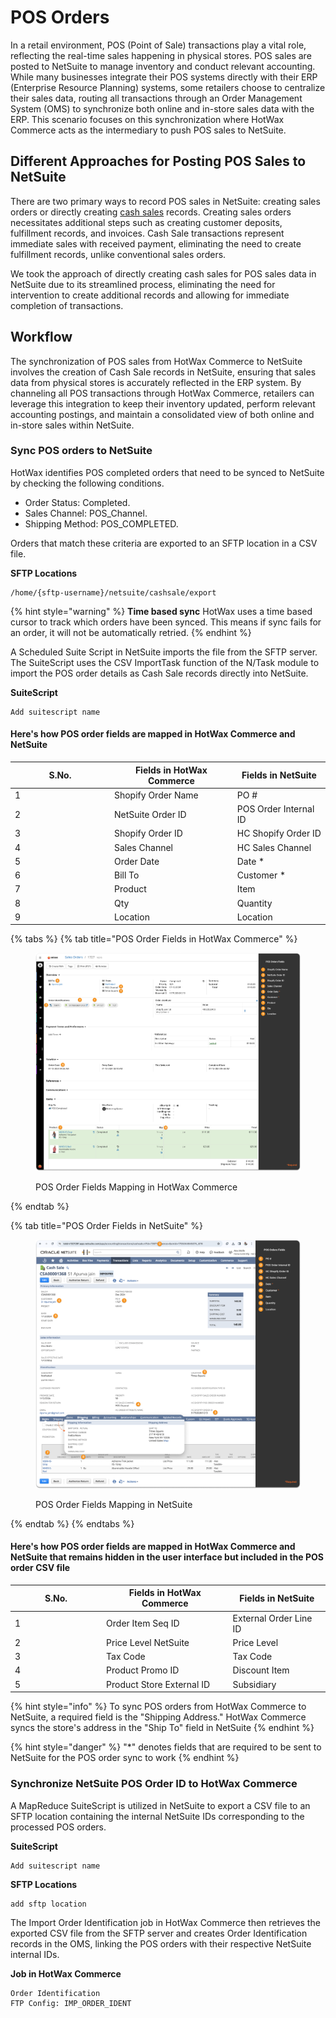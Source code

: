 # POS Orders

In a retail environment, POS (Point of Sale) transactions play a vital role, reflecting the real-time sales happening in physical stores. POS sales are posted to NetSuite to manage inventory and conduct relevant accounting. While many businesses integrate their POS systems directly with their ERP (Enterprise Resource Planning) systems, some retailers choose to centralize their sales data, routing all transactions through an Order Management System (OMS) to synchronize both online and in-store sales data with the ERP. This scenario focuses on this synchronization where HotWax Commerce acts as the intermediary to push POS sales to NetSuite.

## Different Approaches for Posting POS Sales to NetSuite

There are two primary ways to record POS sales in NetSuite: creating sales orders or directly creating [cash sales](https://docs.oracle.com/en/cloud/saas/netsuite/ns-online-help/section\_N407231.html#Cash-Sale-Import) records. Creating sales orders necessitates additional steps such as creating customer deposits, fulfillment records, and invoices. Cash Sale transactions represent immediate sales with received payment, eliminating the need to create fulfillment records, unlike conventional sales orders.

We took the approach of directly creating cash sales for POS sales data in NetSuite due to its streamlined process, eliminating the need for intervention to create additional records and allowing for immediate completion of transactions.

## Workflow

The synchronization of POS sales from HotWax Commerce to NetSuite involves the creation of Cash Sale records in NetSuite, ensuring that sales data from physical stores is accurately reflected in the ERP system. By channeling all POS transactions through HotWax Commerce, retailers can leverage this integration to keep their inventory updated, perform relevant accounting postings, and maintain a consolidated view of both online and in-store sales within NetSuite.

### Sync POS orders to NetSuite

HotWax identifies POS completed orders that need to be synced to NetSuite by checking the following conditions.

* Order Status: Completed.
* Sales Channel: POS\_Channel.
* Shipping Method: POS\_COMPLETED.

Orders that match these criteria are exported to an SFTP location in a CSV file.

**SFTP Locations**

```
/home/{sftp-username}/netsuite/cashsale/export
```

{% hint style="warning" %}
**Time based sync** HotWax uses a time based cursor to track which orders have been synced. This means if sync fails for an order, it will not be automatically retried.
{% endhint %}

A Scheduled Suite Script in NetSuite imports the file from the SFTP server. The SuiteScript uses the CSV ImportTask function of the N/Task module to import the POS order details as Cash Sale records directly into NetSuite.

**SuiteScript**

```
Add suitescript name
```

#### Here's how POS order fields are mapped in HotWax Commerce and NetSuite

<table><thead><tr><th width="144.97101449275362">S.No.</th><th>Fields in HotWax Commerce</th><th>Fields in NetSuite</th></tr></thead><tbody><tr><td>1</td><td>Shopify Order Name</td><td>PO #</td></tr><tr><td>2</td><td>NetSuite Order ID</td><td>POS Order Internal ID</td></tr><tr><td>3</td><td>Shopify Order ID</td><td>HC Shopify Order ID</td></tr><tr><td>4</td><td>Sales Channel</td><td>HC Sales Channel</td></tr><tr><td>5</td><td>Order Date</td><td>Date *</td></tr><tr><td>6</td><td>Bill To</td><td>Customer *</td></tr><tr><td>7</td><td>Product</td><td>Item</td></tr><tr><td>8</td><td>Qty</td><td>Quantity</td></tr><tr><td>9</td><td>Location</td><td>Location</td></tr></tbody></table>

{% tabs %}
{% tab title="POS Order Fields in HotWax Commerce" %}
<figure><img src="../../.gitbook/assets/HC pos order mapping.png" alt=""><figcaption><p>POS Order Fields Mapping in HotWax Commerce</p></figcaption></figure>
{% endtab %}

{% tab title="POS Order Fields in NetSuite" %}
<figure><img src="../../.gitbook/assets/POS order mapping netsuite.png" alt=""><figcaption><p>POS Order Fields Mapping in NetSuite</p></figcaption></figure>
{% endtab %}
{% endtabs %}

#### Here's how POS order fields are mapped in HotWax Commerce and NetSuite that remains hidden in the user interface but included in the POS order CSV file

<table><thead><tr><th width="132.08771929824562">S.No.</th><th>Fields in HotWax Commerce</th><th>Fields in NetSuite</th></tr></thead><tbody><tr><td>1</td><td>Order Item Seq ID</td><td>External Order Line ID</td></tr><tr><td>2</td><td>Price Level NetSuite</td><td>Price Level</td></tr><tr><td>3</td><td>Tax Code</td><td>Tax Code</td></tr><tr><td>4</td><td>Product Promo ID</td><td>Discount Item</td></tr><tr><td>5</td><td>Product Store External ID</td><td>Subsidiary</td></tr></tbody></table>

{% hint style="info" %}
To sync POS orders from HotWax Commerce to NetSuite, a required field is the "Shipping Address." HotWax Commerce syncs the store's address in the "Ship To" field in NetSuite
{% endhint %}

{% hint style="danger" %}
"\*" denotes fields that are required to be sent to NetSuite for the POS order sync to work
{% endhint %}

### Synchronize NetSuite POS Order ID to HotWax Commerce

A MapReduce SuiteScript is utilized in NetSuite to export a CSV file to an SFTP location containing the internal NetSuite IDs corresponding to the processed POS orders.

**SuiteScript**

```
Add suitescript name
```

**SFTP Locations**

```
add sftp location
```

The Import Order Identification job in HotWax Commerce then retrieves the exported CSV file from the SFTP server and creates Order Identification records in the OMS, linking the POS orders with their respective NetSuite internal IDs.

**Job in HotWax Commerce**

```
Order Identification
FTP Config: IMP_ORDER_IDENT
```
